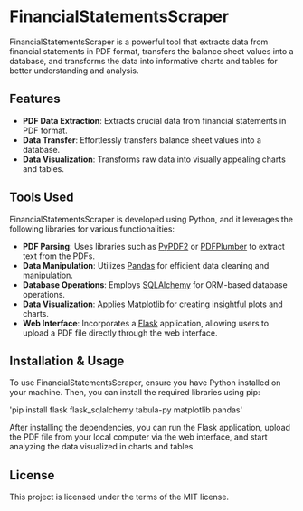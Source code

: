 # FinancialStatementsScraper

FinancialStatementsScraper is a powerful tool that extracts data from financial statements in PDF format, transfers the balance sheet values into a database, and transforms the data into informative charts and tables for better understanding and analysis.

## Features

- **PDF Data Extraction**: Extracts crucial data from financial statements in PDF format.
- **Data Transfer**: Effortlessly transfers balance sheet values into a database.
- **Data Visualization**: Transforms raw data into visually appealing charts and tables.

## Tools Used

FinancialStatementsScraper is developed using Python, and it leverages the following libraries for various functionalities:

- **PDF Parsing**: Uses libraries such as [PyPDF2](https://pypi.org/project/PyPDF2/) or [PDFPlumber](https://github.com/jsvine/pdfplumber) to extract text from the PDFs.
- **Data Manipulation**: Utilizes [Pandas](https://pandas.pydata.org/) for efficient data cleaning and manipulation.
- **Database Operations**: Employs [SQLAlchemy](https://www.sqlalchemy.org/) for ORM-based database operations.
- **Data Visualization**: Applies [Matplotlib](https://matplotlib.org/) for creating insightful plots and charts.
- **Web Interface**: Incorporates a [Flask](https://flask.palletsprojects.com/) application, allowing users to upload a PDF file directly through the web interface.

## Installation & Usage

To use FinancialStatementsScraper, ensure you have Python installed on your machine. Then, you can install the required libraries using pip:

'pip install flask flask_sqlalchemy tabula-py matplotlib pandas'

After installing the dependencies, you can run the Flask application, upload the PDF file from your local computer via the web interface, and start analyzing the data visualized in charts and tables.

## License

This project is licensed under the terms of the MIT license.
